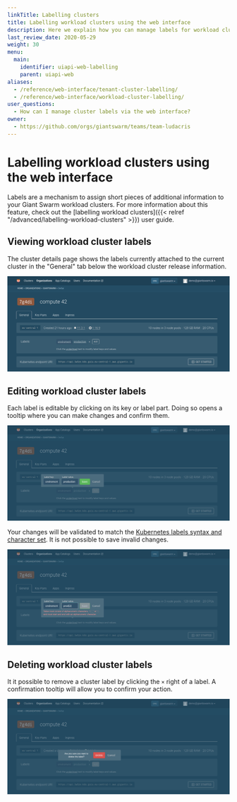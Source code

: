 ```yaml
---
linkTitle: Labelling clusters
title: Labelling workload clusters using the web interface
description: Here we explain how you can manage labels for workload cluster in our web user interface.
last_review_date: 2020-05-29
weight: 30
menu:
  main:
    identifier: uiapi-web-labelling
    parent: uiapi-web
aliases:
  - /reference/web-interface/tenant-cluster-labelling/
  - /reference/web-interface/workload-cluster-labelling/
user_questions:
  - How can I manage cluster labels via the web interface?
owner:
  - https://github.com/orgs/giantswarm/teams/team-ludacris
---
```


# Labelling workload clusters using the web interface

Labels are a mechanism to assign short pieces of additional information to your Giant Swarm workload clusters.
For more information about this feature, check out the [labelling workload clusters]({{< relref "/advanced/labelling-workload-clusters" >}}) user guide.

## Viewing workload cluster labels

The cluster details page shows the labels currently attached to the current cluster in the "General" tab below the workload cluster release information.

![A screenshot of our web interface, showing cluster details with list of cluster labels](cluster-labelling-detail.png)

## Editing workload cluster labels

Each label is editable by clicking on its key or label part.
Doing so opens a tooltip where you can make changes and confirm them.

![A screenshot of our web interface, showing a cluster label edit tooltip](cluster-labelling-edit.png)

Your changes will be validated to match the [Kubernetes labels syntax and character set](https://kubernetes.io/docs/concepts/overview/working-with-objects/labels/#syntax-and-character-set).
It is not possible to save invalid changes.

![A screenshot of our web interface, showing a cluster label edit tooltip with invalid input](cluster-labelling-edit-error.png)

## Deleting workload cluster labels

It it possible to remove a cluster label by clicking the `×` right of a label.
A confirmation tooltip will allow you to confirm your action.

![A screenshot of our web interface, showing a cluster label delete tooltip](cluster-labelling-delete.png)
